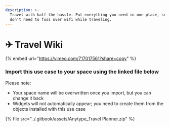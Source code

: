```yaml
---
description: >-
  Travel with half the hassle. Put everything you need in one place, so you
  don't need to fuss over wifi while traveling.
---
```


# ✈ Travel Wiki

{% embed url="https://vimeo.com/717017561?share=copy" %}

### Import this use case to your space using the linked file below

Please note:

* Your space name will be overwritten once you import, but you can change it back
* Widgets will not automatically appear; you need to create them from the objects installed with this use case

{% file src="../.gitbook/assets/Anytype_Travel Planner.zip" %}
